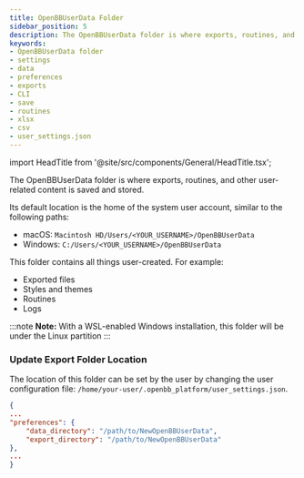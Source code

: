 ```yaml
---
title: OpenBBUserData Folder
sidebar_position: 5
description: The OpenBBUserData folder is where exports, routines, and other user-related content is saved and stored. Its default location is the home of the system user account.
keywords:
- OpenBBUserData folder
- settings
- data
- preferences
- exports
- CLI
- save
- routines
- xlsx
- csv
- user_settings.json
---
```


import HeadTitle from '@site/src/components/General/HeadTitle.tsx';

<HeadTitle title="OpenBBUserData Folder | OpenBB CLI Docs" />

The OpenBBUserData folder is where exports, routines, and other user-related content is saved and stored.

Its default location is the home of the system user account, similar to the following paths:
- macOS: `Macintosh HD/Users/<YOUR_USERNAME>/OpenBBUserData`
- Windows: `C:/Users/<YOUR_USERNAME>/OpenBBUserData`

This folder contains all things user-created. For example:

- Exported files
- Styles and themes
- Routines
- Logs

:::note
**Note:** With a WSL-enabled Windows installation, this folder will be under the Linux partition
:::

### Update Export Folder Location

The location of this folder can be set by the user by changing the user configuration file: `/home/your-user/.openbb_platform/user_settings.json`.

```json
{
...
"preferences": {
    "data_directory": "/path/to/NewOpenBBUserData",
    "export_directory": "/path/to/NewOpenBBUserData"
},
...
}
```
